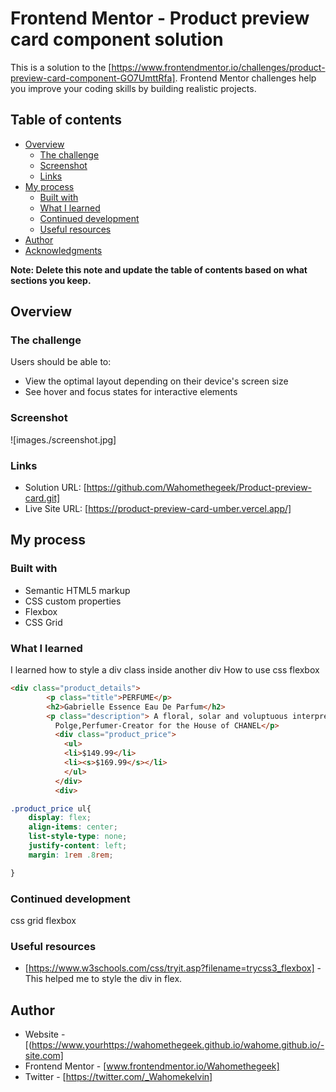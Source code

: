 # Frontend Mentor - Product preview card component solution

This is a solution to the [https://www.frontendmentor.io/challenges/product-preview-card-component-GO7UmttRfa]. Frontend Mentor challenges help you improve your coding skills by building realistic projects. 

## Table of contents

- [Overview](#overview)
  - [The challenge](#the-challenge)
  - [Screenshot](#screenshot)
  - [Links](#links)
- [My process](#my-process)
  - [Built with](#built-with)
  - [What I learned](#what-i-learned)
  - [Continued development](#continued-development)
  - [Useful resources](#useful-resources)
- [Author](#author)
- [Acknowledgments](#acknowledgments)

**Note: Delete this note and update the table of contents based on what sections you keep.**

## Overview

### The challenge

Users should be able to:

- View the optimal layout depending on their device's screen size
- See hover and focus states for interactive elements

### Screenshot

![images./screenshot.jpg]


### Links

- Solution URL: [https://github.com/Wahomethegeek/Product-preview-card.git]
- Live Site URL: [https://product-preview-card-umber.vercel.app/]

## My process

### Built with

- Semantic HTML5 markup
- CSS custom properties
- Flexbox
- CSS Grid


### What I learned

I learned how to style a div class inside another div 
How to use css flexbox


```html
<div class="product_details">
        <p class="title">PERFUME</p>
        <h2>Gabrielle Essence Eau De Parfum</h2>
        <p class="description"> A floral, solar and voluptuous interpretation composed by Olivier
          Polge,Perfumer-Creator for the House of CHANEL</p>
          <div class="product_price">
            <ul>
            <li>$149.99</li>
            <li><s>$169.99</s></li>
            </ul>
          </div>
          <div>
```
```css
.product_price ul{
    display: flex;
    align-items: center;
    list-style-type: none;
    justify-content: left;
    margin: 1rem .8rem;

}
```

### Continued development

css grid
flexbox

### Useful resources

- [https://www.w3schools.com/css/tryit.asp?filename=trycss3_flexbox] -This helped me to style the div in flex.

## Author

- Website - [(https://www.yourhttps://wahomethegeek.github.io/wahome.github.io/-site.com]
- Frontend Mentor - [www.frontendmentor.io/Wahomethegeek]
- Twitter - [https://twitter.com/_Wahomekelvin]
